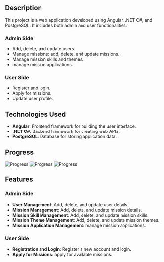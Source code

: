 ## Description

This project is a web application developed using Angular, .NET C#, and PostgreSQL. It includes both admin and user functionalities:

### Admin Side
- Add, delete, and update users.
- Manage missions: add, delete, and update missions.
- Manage mission skills and themes.
- manage mission applications.

### User Side
- Register and login.
- Apply for missions.
- Update user profile.

## Technologies Used

- **Angular**: Frontend framework for building the user interface.
- **.NET C#**: Backend framework for creating web APIs.
- **PostgreSQL**: Database for storing application data.

## Progress

![Progress](https://img.shields.io/badge/Angular-100%25-brightgreen)
![Progress](https://img.shields.io/badge/.NET%20C%23-100%25-brightgreen)
![Progress](https://img.shields.io/badge/PostgreSQL-100%25-brightgreen)

## Features

### Admin Side

- **User Management**: Add, delete, and update user details.
- **Mission Management**: Add, delete, and update mission details.
- **Mission Skill Management**: Add, delete, and update mission skills.
- **Mission Theme Management**: Add, delete, and update mission themes.
- **Mission Application Management**: manage mission applications.

### User Side

- **Registration and Login**: Register a new account and login.
- **Apply for Missions**: apply for available missions.
